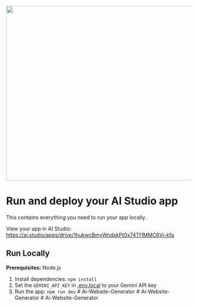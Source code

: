 <div align="center">
<img width="1200" height="475" alt="GHBanner" src="https://github.com/user-attachments/assets/0aa67016-6eaf-458a-adb2-6e31a0763ed6" />
</div>

# Run and deploy your AI Studio app

This contains everything you need to run your app locally.

View your app in AI Studio: https://ai.studio/apps/drive/1hukwcBmyWndxkPt0x74Tf1MMC6Vi-kfa

## Run Locally

**Prerequisites:**  Node.js


1. Install dependencies:
   `npm install`
2. Set the `GEMINI_API_KEY` in [.env.local](.env.local) to your Gemini API key
3. Run the app:
   `npm run dev`
#   A i - W e b s i t e - G e n e r a t o r  
 #   A i - W e b s i t e - G e n e r a t o r  
 #   A i - W e b s i t e - G e n e r a t o r  
 